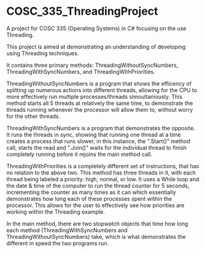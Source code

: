# COSC_335_ThreadingProject
A project for COSC 335 (Operating Systems) in C# focusing on the use Threading.

This project is aimed at demonstrating an understanding of developing using Threading techniques.

It contains three primary methods: ThreadingWithoutSyncNumbers, ThreadingWithSyncNumbers, and ThreadingWithPriorities.

ThreadingWithoutSyncNumbers is a program that shows the efficency of splitting up numerous actions into different threads, allowing for the CPU to more effectively run multiple processes/threads simoultaniously. This method starts all 5 threads at relatively the same time, to demonstrate the threads running whenever the processor will allow them to, without worry for the other threads.

ThreadingWithSyncNumbers is a program that demonstrates the opposite. It runs the threads in sync, showing that running one thread at a time creates a process that runs slower, in this instance, the ".Start()" method call, starts the read and ".Join()" waits for the individual thread to finish completely running before it rejoins the main method call.

ThreadingWithPriorities is a completely different set of instructions, that has no relation to the above two. This method has three threads in it, with each thread being labeled a priority: high, normal, or low. It uses a While loop and the date & time of the computer to run the thread counter for 5 seconds, incrementing the counter as many times as it can which essentially demonstrates how long each of these processes spent within the processor. This allows for the user to effectively see how priorities are working within the Threading example.

In the main method, there are two stopwatch objects that time how long each method (ThreadingWithSyncNumbers and ThreadingWithoutSyncNumbers) take, which is what demonstrates the different in speed the two programs run.
